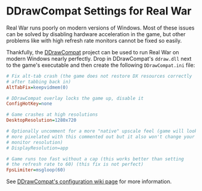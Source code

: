 # DDrawCompat Settings for Real War
Real War runs poorly on modern versions of Windows. Most of these issues can be solved by disabling hardware acceleration in the game, but other problems like with high refresh rate monitors cannot be fixed so easily.

Thankfully, the [DDrawCompat](https://github.com/narzoul/DDrawCompat) project can be used to run Real War on modern Windows nearly perfectly. Drop in DDrawCompat's `ddraw.dll` next to the game's executable and then create the following `DDrawCompat.ini` file:
```ini
# Fix alt-tab crash (the game does not restore DX resources correctly 
# after tabbing back in)
AltTabFix=keepvidmem(0)

# DDrawCompat overlay locks the game up, disable it
ConfigHotKey=none 

# Game crashes at high resolutions
DesktopResolution=1280x720

# Optionally uncomment for a more "native" upscale feel (game will look 
# more pixelated with this commented out but it also won't change your
# monitor resolution)
# DisplayResolution=app

# Game runs too fast without a cap (this works better than setting 
# the refresh rate to 60) (this fix is not perfect)
FpsLimiter=msgloop(60)
```

See [DDrawCompat's configuration wiki page](https://github.com/narzoul/DDrawCompat/wiki/Configuration) for more information.
